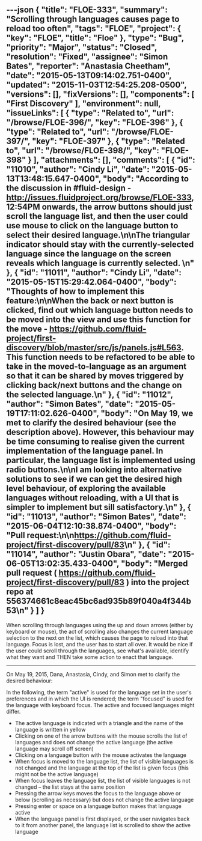 ---json
{
  "title": "FLOE-333",
  "summary": "Scrolling through languages causes page to reload too often",
  "tags": "FLOE",
  "project": {
    "key": "FLOE",
    "title": "Floe"
  },
  "type": "Bug",
  "priority": "Major",
  "status": "Closed",
  "resolution": "Fixed",
  "assignee": "Simon Bates",
  "reporter": "Anastasia Cheetham",
  "date": "2015-05-13T09:14:02.751-0400",
  "updated": "2015-11-03T12:54:25.208-0500",
  "versions": [],
  "fixVersions": [],
  "components": [
    "First Discovery"
  ],
  "environment": null,
  "issueLinks": [
    {
      "type": "Related to",
      "url": "/browse/FLOE-396/",
      "key": "FLOE-396"
    },
    {
      "type": "Related to",
      "url": "/browse/FLOE-397/",
      "key": "FLOE-397"
    },
    {
      "type": "Related to",
      "url": "/browse/FLOE-398/",
      "key": "FLOE-398"
    }
  ],
  "attachments": [],
  "comments": [
    {
      "id": "11010",
      "author": "Cindy Li",
      "date": "2015-05-13T13:48:15.647-0400",
      "body": "According to the discussion in #fluid-design - <http://issues.fluidproject.org/browse/FLOE-333>, 12:54PM onwards, the arrow buttons should just scroll the language list, and then the user could use mouse to click on the language button to select their desired language.\n\nThe triangular indicator should stay with the currently-selected language since the language on the screen reveals which language is currently selected.&#x20;\n"
    },
    {
      "id": "11011",
      "author": "Cindy Li",
      "date": "2015-05-15T15:29:42.064-0400",
      "body": "Thoughts of how to implement this feature:\n\nWhen the back or next button is clicked, find out which language button needs to be moved into the view and use this function for the move - <https://github.com/fluid-project/first-discovery/blob/master/src/js/panels.js#L563>. This function needs to be refactored to be able to take in the moved-to-language as an argument so that it can be shared by moves triggered by clicking back/next buttons and the change on the selected language.\n"
    },
    {
      "id": "11012",
      "author": "Simon Bates",
      "date": "2015-05-19T17:11:02.626-0400",
      "body": "On May 19, we met to clarify the desired behaviour (see the description above). However, this behaviour may be time consuming to realise given the current implementation of the language panel. In particular, the language list is implemented using radio buttons.\n\nI am looking into alternative solutions to see if we can get the desired high level behaviour, of exploring the available languages without reloading, with a UI that is simpler to implement but sill satisfactory.\n"
    },
    {
      "id": "11013",
      "author": "Simon Bates",
      "date": "2015-06-04T12:10:38.874-0400",
      "body": "Pull request:\n\n<https://github.com/fluid-project/first-discovery/pull/83>\n"
    },
    {
      "id": "11014",
      "author": "Justin Obara",
      "date": "2015-06-05T13:02:35.433-0400",
      "body": "Merged pull request ( <https://github.com/fluid-project/first-discovery/pull/83> ) into the project repo at 556374661c8eac45bc6ad935b89f040a4f344b53\n"
    }
  ]
}
---
When scrolling through languages using the up and down arrows (either by keyboard or mouse), the act of scrolling also changes the current language selection to the next on the list, which causes the page to reload into that language. Focus is lost, and the user has to start all over. It would be nice if the user could scroll through the languages, see what's available, identify what they want and THEN take some action to enact that language.&#x20;

***

On May 19, 2015, Dana, Anastasia, Cindy, and Simon met to clarify the desired behaviour:

In the following, the term "active" is used for the language set in the user's preferences and in which the UI is rendered; the term "focused" is used for the language with keyboard focus. The active and focused languages might differ.

* The active language is indicated with a triangle and the name of the language is written in yellow
* Clicking on one of the arrow buttons with the mouse scrolls the list of languages and does not change the active language (the active language may scroll off screen)
* Clicking on a language button with the mouse activates the language
* When focus is moved to the language list, the list of visible languages is not changed and the language at the top of the list is given focus (this might not be the active language)
* When focus leaves the language list, the list of visible languages is not changed – the list stays at the same position
* Pressing the arrow keys moves the focus to the language above or below (scrolling as necessary) but does not change the active language
* Pressing enter or space on a language button makes that language active
* When the language panel is first displayed, or the user navigates back to it from another panel, the language list is scrolled to show the active language

        